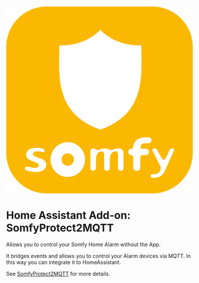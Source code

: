 ![alt text][logo]
# Home Assistant Add-on: SomfyProtect2MQTT

Allows you to control your Somfy Home Alarm without the App.

It bridges events and allows you to control your Alarm devices via MQTT.
In this way you can integrate it to HomeAssistant.

See [SomfyProtect2MQTT] for more details.

[logo]: SomfyProtect2MQTT-bridge/logo.png "SomfyProtect"
[SomfyProtect2MQTT]: https://github.com/Minims/SomfyProtect2MQTT
